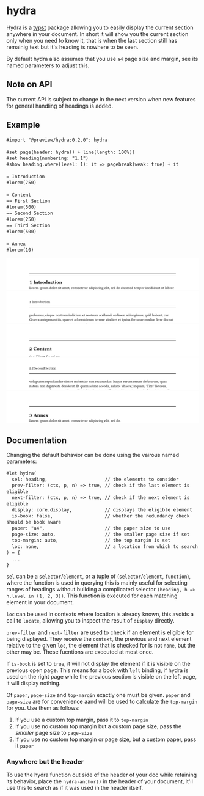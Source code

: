 # hydra
Hydra is a [typst] package allowing you to easily display the current section anywhere in your
document. In short it will show you the current section only when you need to know it, that is
when the last section still has remainig text but it's heading is nowhere to be seen.

By default hydra also assumes that you use `a4` page size and margin, see its named parameters
to adjust this.

## Note on API
The current API is subject to change in the next version when new features for general handling of
headings is added.

## Example
```typst
#import "@preview/hydra:0.2.0": hydra

#set page(header: hydra() + line(length: 100%))
#set heading(numbering: "1.1")
#show heading.where(level: 1): it => pagebreak(weak: true) + it

= Introduction
#lorem(750)

= Content
== First Section
#lorem(500)
== Second Section
#lorem(250)
== Third Section
#lorem(500)

= Annex
#lorem(10)
```
![ex1]
![ex2]
![ex3]
![ex4]
![ex5]

## Documentation
Changing the default behavior can be done using the vairous named parameters:
```typst
#let hydra(
  sel: heading,                     // the elements to consider
  prev-filter: (ctx, p, n) => true, // check if the last element is eligible
  next-filter: (ctx, p, n) => true, // check if the next element is eligible
  display: core.display,            // displays the eligible element
  is-book: false,                   // whether the redundancy check should be book aware
  paper: "a4",                      // the paper size to use
  page-size: auto,                  // the smaller page size if set
  top-margin: auto,                 // the top margin is set
  loc: none,                        // a location from which to search
) = {
  ...
}
```

`sel` can be a `selector`/`element`, or a tuple of (`selector`/`element`, `function`), where the
function is used in querying this is mainly useful for selecting ranges of headings without building
a complicated selector `(heading, h => h.level in (1, 2, 3))`. This function is executed for each
matching element in your document.

`loc` can be used in contexts where location is already known, this avoids a call to `locate`,
allowing you to inspect the result of `display` directly.

`prev-filter` and `next-filter` are used to check if an element is eligible for being displayed.
They receive the `context`, the previous and next element relative to the given `loc`, the element
that is checked for is not `none`, but the other may be. These fucntions are executed at most once.

If `is-book` is set to `true`, it will not display the element if it is visible on the previous
open page. This means for a book with `left` binding, if hydra is used on the right page while the
previous section is visible on the left page, it will display nothing.

Of `paper`, `page-size` and `top-margin` exactly one must be given. `paper` and `page-size` are for
convenience aand will be used to calculate the `top-margin` for you. Use them as follows:

1. If you use a custom top margin, pass it to `top-margin`
2. If you use no custom top margin but a custom page size, pass the *smaller* page size to
   `page-size`
3. If you use no custom top margin or page size, but a custom paper, pass it `paper`

### Anywhere but the header
To use the hydra function out side of the header of your doc while retaining its behavior, place the
`hydra-anchor()` in the header of your document, it'll use this to search as if it was used in the
header itself.

[ex1]: examples/example1.png
[ex2]: examples/example2.png
[ex3]: examples/example3.png
[ex4]: examples/example4.png
[ex5]: examples/example5.png
[typst]: https://github.com/typst/typst

